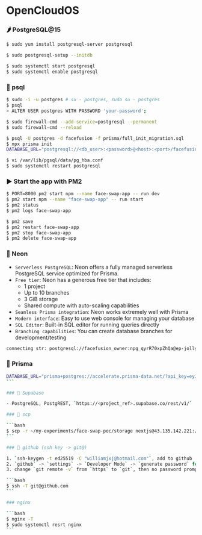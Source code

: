 # OpenCloudOS

### 🌶 PostgreSQL@15

```bash
$ sudo yum install postgresql-server postgresql

$ sudo postgresql-setup --initdb

$ sudo systemctl start postgresql
$ sudo systemctl enable postgresql
```

### 🥕 psql

```bash
$ sudo -i -u postgres # su - postgres, sudo su - postgres
$ psql
> ALTER USER postgres WITH PASSWORD 'your-password';
```

```bash
$ sudo firewall-cmd --add-service=postgresql --permanent
$ sudo firewall-cmd --reload

$ psql -U postgres -d facefusion -f prisma/full_init_migration.sql
$ npx prisma init
DATABASE_URL="postgresql://<db_user>:<password>@<host>:<port>/facefusion"

$ vi /var/lib/pgsql/data/pg_hba.conf
$ sudo systemctl restart postgresql
```

### ▶️ Start the app with PM2

```bash
$ PORT=8000 pm2 start npm --name face-swap-app -- run dev
$ pm2 start npm --name "face-swap-app" -- run start
$ pm2 status
$ pm2 logs face-swap-app

$ pm2 save
$ pm2 restart face-swap-app
$ pm2 stop face-swap-app
$ pm2 delete face-swap-app
```

### 🥃 Neon

- `Serverless PostgreSQL`: Neon offers a fully managed serverless PostgreSQL service optimized for Prisma.
- `Free tier`: Neon has a generous free tier that includes:
  - 1 project
  - Up to 10 branches
  - 3 GiB storage
  - Shared compute with auto-scaling capabilities
- `Seamless Prisma integration`: Neon works extremely well with Prisma
- `Modern interface`: Easy to use web console for managing your database
- `SQL Editor`: Built-in SQL editor for running queries directly
- `Branching capabilities`: You can create database branches for development/testing

```bash
connecting str: postgresql://facefusion_owner:npg_qyrR70xpZhQa@ep-jolly-credit-a64vj2lz-pooler.us-west-2.aws.neon.tech/facefusion?sslmode=require
```

### 🥃 Prisma

````bash
DATABASE_URL="prisma+postgres://accelerate.prisma-data.net/?api_key=eyJhbGciOiJIUzI1NiIsInR5cCI6IkpXVCJ9.eyJhcGlfa2V5IjoiMDFKVlI1RU01TlowTVlCWjZGS1M1N0RYQjMiLCJ0ZW5hbnRfaWQiOiIxNTk0YWRhNzgxZjg5Y2FjOWRkOWY1Yjg4NmYwMjliMzYyNzllZDg3MmFiNTAxNDM1MmFkOGM1YzU4MTA1NjhjIiwiaW50ZXJuYWxfc2VjcmV0IjoiNTg4NmJlNTYtOGNkOS00MGViLTgwMDUtMzcwYzg2NzcwMmU0In0.39sjBPsbEmF66e71_n21wa8N5TzInQjufF16vmjeEyg"
```

### 🥃 Supabase

- PostgreSQL, PostgREST, `https://<project_ref>.supabase.co/rest/v1/`

### 🥕 scp

```bash
$ scp -r ~/my-experiments/face-swap-poc/storage nextjs@43.135.142.221:/home/nextjs/face-swap-poc/
```

### 🥕 github (ssh key -> git@)

1. `ssh-keygen -t ed25519 -C "williamjxj@hotmail.com"`, add to github
2. `github` -> `settings` -> `Developer Mode` -> `generate password` for `git push` (`git config --list`)
3. change `git remote -v` from `https` to `git`, then no password prompt anymore

```bash
$ ssh -T git@github.com
```

### nginx

```bash
$ nginx -T
$ sudo systemctl resrt nginx
```
````
